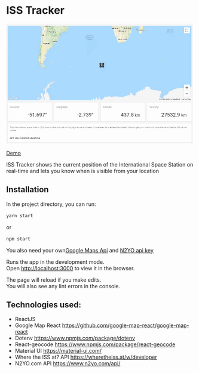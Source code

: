 # ISS Tracker

![ISS Tracker](/chrome-capture.gif)

[Demo](https://iss-live-tracker.herokuapp.com/)

ISS Tracker shows the current position of the International Space Station on real-time and lets you know when is visible from your location 

## Installation

In the project directory, you can run: 

```bash
yarn start
```
 or

```bash
npm start
```
You also need your own[Google Maps Api](https://cloud.google.com/maps-platform/)
and [N2YO api key](https://www.n2yo.com/api/)<br />

Runs the app in the development mode. <br />
Open [http://localhost:3000](http://localhost:3000) to view it in the browser.

The page will reload if you make edits.<br />
You will also see any lint errors in the console.



## Technologies used:

* ReactJS
* Google Map React https://github.com/google-map-react/google-map-react
* Dotenv https://www.npmjs.com/package/dotenv
* React-geocode https://www.npmjs.com/package/react-geocode
* Material UI https://material-ui.com/
* Where the ISS at? API https://wheretheiss.at/w/developer
* N2YO.com API https://www.n2yo.com/api/


